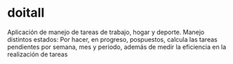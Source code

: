 doitall
=======

Aplicación de manejo de tareas de trabajo, hogar y deporte. Manejo distintos estados: Por hacer, en progreso, pospuestos, calcula las tareas pendientes por semana, mes y periodo, además de medir la eficiencia en la realización de tareas
